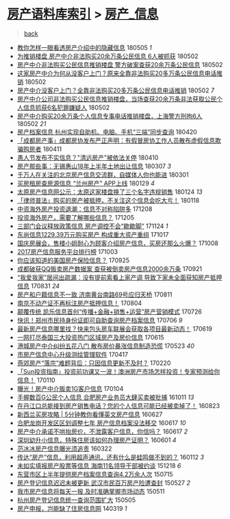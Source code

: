 [房产语料库索引](../../README.md)  > [房产_信息](房产_信息.md)
====
> [back](../README.md)

- [教你怎样一眼看透房产介绍中的隐藏信息](http://jkwz.applinzi.com/ittc/7099700092829434891.html#%E6%95%99%E4%BD%A0%E6%80%8E%E6%A0%B7%E4%B8%80%E7%9C%BC%E7%9C%8B%E9%80%8F%E6%88%BF%E4%BA%A7%E4%BB%8B%E7%BB%8D%E4%B8%AD%E7%9A%84%E9%9A%90%E8%97%8F%E4%BF%A1%E6%81%AF) 180505 *1* 
- [为推销楼盘 房产中介非法购买20余万条公民信息 6人被抓获](http://jkwz.applinzi.com/ittc/7098543024718218251.html#%E4%B8%BA%E6%8E%A8%E9%94%80%E6%A5%BC%E7%9B%98+%E6%88%BF%E4%BA%A7%E4%B8%AD%E4%BB%8B%E9%9D%9E%E6%B3%95%E8%B4%AD%E4%B9%B020%E4%BD%99%E4%B8%87%E6%9D%A1%E5%85%AC%E6%B0%91%E4%BF%A1%E6%81%AF+6%E4%BA%BA%E8%A2%AB%E6%8A%93%E8%8E%B7) 180502  
- [房产中介非法购买公民信息推销楼盘 警方破案查获20余万条公民信息](http://jkwz.applinzi.com/ittc/7098540380138243079.html#%E6%88%BF%E4%BA%A7%E4%B8%AD%E4%BB%8B%E9%9D%9E%E6%B3%95%E8%B4%AD%E4%B9%B0%E5%85%AC%E6%B0%91%E4%BF%A1%E6%81%AF%E6%8E%A8%E9%94%80%E6%A5%BC%E7%9B%98+%E8%AD%A6%E6%96%B9%E7%A0%B4%E6%A1%88%E6%9F%A5%E8%8E%B720%E4%BD%99%E4%B8%87%E6%9D%A1%E5%85%AC%E6%B0%91%E4%BF%A1%E6%81%AF) 180502  
- [这家房产中介为何从没客户上门？原来全靠非法购买20多万条公民信息电话推销](http://jkwz.applinzi.com/ittc/7098507179873272838.html#%E8%BF%99%E5%AE%B6%E6%88%BF%E4%BA%A7%E4%B8%AD%E4%BB%8B%E4%B8%BA%E4%BD%95%E4%BB%8E%E6%B2%A1%E5%AE%A2%E6%88%B7%E4%B8%8A%E9%97%A8%EF%BC%9F%E5%8E%9F%E6%9D%A5%E5%85%A8%E9%9D%A0%E9%9D%9E%E6%B3%95%E8%B4%AD%E4%B9%B020%E5%A4%9A%E4%B8%87%E6%9D%A1%E5%85%AC%E6%B0%91%E4%BF%A1%E6%81%AF%E7%94%B5%E8%AF%9D%E6%8E%A8%E9%94%80) 180502  
- [房产中介没客户上门？全靠非法购买20多万条公民信息电话推销](http://jkwz.applinzi.com/ittc/7098506046027072523.html#%E6%88%BF%E4%BA%A7%E4%B8%AD%E4%BB%8B%E6%B2%A1%E5%AE%A2%E6%88%B7%E4%B8%8A%E9%97%A8%EF%BC%9F%E5%85%A8%E9%9D%A0%E9%9D%9E%E6%B3%95%E8%B4%AD%E4%B9%B020%E5%A4%9A%E4%B8%87%E6%9D%A1%E5%85%AC%E6%B0%91%E4%BF%A1%E6%81%AF%E7%94%B5%E8%AF%9D%E6%8E%A8%E9%94%80) 180502 *7* 
- [房产中介公司非法购买公民信息推销楼盘，当场查获20余万条非法获取公民个人信息抓获6名犯罪嫌疑人](http://jkwz.applinzi.com/ittc/7098499775844582416.html#%E6%88%BF%E4%BA%A7%E4%B8%AD%E4%BB%8B%E5%85%AC%E5%8F%B8%E9%9D%9E%E6%B3%95%E8%B4%AD%E4%B9%B0%E5%85%AC%E6%B0%91%E4%BF%A1%E6%81%AF%E6%8E%A8%E9%94%80%E6%A5%BC%E7%9B%98%EF%BC%8C%E5%BD%93%E5%9C%BA%E6%9F%A5%E8%8E%B720%E4%BD%99%E4%B8%87%E6%9D%A1%E9%9D%9E%E6%B3%95%E8%8E%B7%E5%8F%96%E5%85%AC%E6%B0%91%E4%B8%AA%E4%BA%BA%E4%BF%A1%E6%81%AF%E6%8A%93%E8%8E%B76%E5%90%8D%E7%8A%AF%E7%BD%AA%E5%AB%8C%E7%96%91%E4%BA%BA) 180502  
- [房产中介购买20余万条个人信息专事电话推销楼盘，上海警方刑拘6人](http://jkwz.applinzi.com/ittc/7098484470405661702.html#%E6%88%BF%E4%BA%A7%E4%B8%AD%E4%BB%8B%E8%B4%AD%E4%B9%B020%E4%BD%99%E4%B8%87%E6%9D%A1%E4%B8%AA%E4%BA%BA%E4%BF%A1%E6%81%AF%E4%B8%93%E4%BA%8B%E7%94%B5%E8%AF%9D%E6%8E%A8%E9%94%80%E6%A5%BC%E7%9B%98%EF%BC%8C%E4%B8%8A%E6%B5%B7%E8%AD%A6%E6%96%B9%E5%88%91%E6%8B%986%E4%BA%BA) 180502 *21* 
- [房产档案信息 杭州实现自助机、电脑、手机“三端”同步查询](http://jkwz.applinzi.com/ittc/7093980283764474891.html#%E6%88%BF%E4%BA%A7%E6%A1%A3%E6%A1%88%E4%BF%A1%E6%81%AF+%E6%9D%AD%E5%B7%9E%E5%AE%9E%E7%8E%B0%E8%87%AA%E5%8A%A9%E6%9C%BA%E3%80%81%E7%94%B5%E8%84%91%E3%80%81%E6%89%8B%E6%9C%BA%E2%80%9C%E4%B8%89%E7%AB%AF%E2%80%9D%E5%90%8C%E6%AD%A5%E6%9F%A5%E8%AF%A2) 180420  
- [「成都房产事」成都房协发布严正声明：有假冒房协工作人员散布虚假信息欺骗购房者](http://jkwz.applinzi.com/ittc/7090740555602723851.html#%E3%80%8C%E6%88%90%E9%83%BD%E6%88%BF%E4%BA%A7%E4%BA%8B%E3%80%8D%E6%88%90%E9%83%BD%E6%88%BF%E5%8D%8F%E5%8F%91%E5%B8%83%E4%B8%A5%E6%AD%A3%E5%A3%B0%E6%98%8E%EF%BC%9A%E6%9C%89%E5%81%87%E5%86%92%E6%88%BF%E5%8D%8F%E5%B7%A5%E4%BD%9C%E4%BA%BA%E5%91%98%E6%95%A3%E5%B8%83%E8%99%9A%E5%81%87%E4%BF%A1%E6%81%AF%E6%AC%BA%E9%AA%97%E8%B4%AD%E6%88%BF%E8%80%85) 180411  
- [愚人节发布不实信息？&quot;清远房产&quot;被依法关停](http://jkwz.applinzi.com/ittc/7090301502315037712.html#%E6%84%9A%E4%BA%BA%E8%8A%82%E5%8F%91%E5%B8%83%E4%B8%8D%E5%AE%9E%E4%BF%A1%E6%81%AF%EF%BC%9F%26quot%3B%E6%B8%85%E8%BF%9C%E6%88%BF%E4%BA%A7%26quot%3B%E8%A2%AB%E4%BE%9D%E6%B3%95%E5%85%B3%E5%81%9C) 180410  
- [房产那些事：无锡惠山18年上半年土地出让信息](http://jkwz.applinzi.com/ittc/7076286916897276939.html#%E6%88%BF%E4%BA%A7%E9%82%A3%E4%BA%9B%E4%BA%8B%EF%BC%9A%E6%97%A0%E9%94%A1%E6%83%A0%E5%B1%B118%E5%B9%B4%E4%B8%8A%E5%8D%8A%E5%B9%B4%E5%9C%9F%E5%9C%B0%E5%87%BA%E8%AE%A9%E4%BF%A1%E6%81%AF) 180307 *3* 
- [千万人在关注的北京房产信息交流群，自媒体人你也能进](http://jkwz.applinzi.com/ittc/7062472277717681168.html#%E5%8D%83%E4%B8%87%E4%BA%BA%E5%9C%A8%E5%85%B3%E6%B3%A8%E7%9A%84%E5%8C%97%E4%BA%AC%E6%88%BF%E4%BA%A7%E4%BF%A1%E6%81%AF%E4%BA%A4%E6%B5%81%E7%BE%A4%EF%BC%8C%E8%87%AA%E5%AA%92%E4%BD%93%E4%BA%BA%E4%BD%A0%E4%B9%9F%E8%83%BD%E8%BF%9B) 180301  
- [买房租房查房源信息 “兰州房产” APP上线](http://jkwz.applinzi.com/ittc/7064057786055263243.html#%E4%B9%B0%E6%88%BF%E7%A7%9F%E6%88%BF%E6%9F%A5%E6%88%BF%E6%BA%90%E4%BF%A1%E6%81%AF+%E2%80%9C%E5%85%B0%E5%B7%9E%E6%88%BF%E4%BA%A7%E2%80%9D+APP%E4%B8%8A%E7%BA%BF) 180129 *4* 
- [太原房产信息网公示：太原这家楼盘换了三个名字违规销售](http://jkwz.applinzi.com/ittc/7062082328606540806.html#%E5%A4%AA%E5%8E%9F%E6%88%BF%E4%BA%A7%E4%BF%A1%E6%81%AF%E7%BD%91%E5%85%AC%E7%A4%BA%EF%BC%9A%E5%A4%AA%E5%8E%9F%E8%BF%99%E5%AE%B6%E6%A5%BC%E7%9B%98%E6%8D%A2%E4%BA%86%E4%B8%89%E4%B8%AA%E5%90%8D%E5%AD%97%E8%BF%9D%E8%A7%84%E9%94%80%E5%94%AE) 180124 *13* 
- [「律师普法」购买的房产被抵押，不关注这个信息会吃大亏！](http://jkwz.applinzi.com/ittc/7059896242719425543.html#%E3%80%8C%E5%BE%8B%E5%B8%88%E6%99%AE%E6%B3%95%E3%80%8D%E8%B4%AD%E4%B9%B0%E7%9A%84%E6%88%BF%E4%BA%A7%E8%A2%AB%E6%8A%B5%E6%8A%BC%EF%BC%8C%E4%B8%8D%E5%85%B3%E6%B3%A8%E8%BF%99%E4%B8%AA%E4%BF%A1%E6%81%AF%E4%BC%9A%E5%90%83%E5%A4%A7%E4%BA%8F%EF%BC%81) 180118  
- [中资海外房产投资退潮：信息不对称陷阱多](http://jkwz.applinzi.com/ittc/7044632422254117904.html#%E4%B8%AD%E8%B5%84%E6%B5%B7%E5%A4%96%E6%88%BF%E4%BA%A7%E6%8A%95%E8%B5%84%E9%80%80%E6%BD%AE%EF%BC%9A%E4%BF%A1%E6%81%AF%E4%B8%8D%E5%AF%B9%E7%A7%B0%E9%99%B7%E9%98%B1%E5%A4%9A) 171208  
- [投资海外房产，需要了解哪些信息？](http://jkwz.applinzi.com/ittc/7043594643634127889.html#%E6%8A%95%E8%B5%84%E6%B5%B7%E5%A4%96%E6%88%BF%E4%BA%A7%EF%BC%8C%E9%9C%80%E8%A6%81%E4%BA%86%E8%A7%A3%E5%93%AA%E4%BA%9B%E4%BF%A1%E6%81%AF%EF%BC%9F) 171205  
- [三部门会议释放政策信息 房产调控不会“歇歇脚”](http://jkwz.applinzi.com/ittc/7039458370510128145.html#%E4%B8%89%E9%83%A8%E9%97%A8%E4%BC%9A%E8%AE%AE%E9%87%8A%E6%94%BE%E6%94%BF%E7%AD%96%E4%BF%A1%E6%81%AF+%E6%88%BF%E4%BA%A7%E8%B0%83%E6%8E%A7%E4%B8%8D%E4%BC%9A%E2%80%9C%E6%AD%87%E6%AD%87%E8%84%9A%E2%80%9D) 171124 *1* 
- [东尚信息1229.39万元购买房产 构成重大资产重组](http://jkwz.applinzi.com/ittc/7025413321862415377.html#%E4%B8%9C%E5%B0%9A%E4%BF%A1%E6%81%AF1229.39%E4%B8%87%E5%85%83%E8%B4%AD%E4%B9%B0%E6%88%BF%E4%BA%A7+%E6%9E%84%E6%88%90%E9%87%8D%E5%A4%A7%E8%B5%84%E4%BA%A7%E9%87%8D%E7%BB%84) 171017  
- [国庆房展会，售楼小姐耐心为顾客介绍房产信息，买房还那么火爆？](http://jkwz.applinzi.com/ittc/7022008139992531985.html#%E5%9B%BD%E5%BA%86%E6%88%BF%E5%B1%95%E4%BC%9A%EF%BC%8C%E5%94%AE%E6%A5%BC%E5%B0%8F%E5%A7%90%E8%80%90%E5%BF%83%E4%B8%BA%E9%A1%BE%E5%AE%A2%E4%BB%8B%E7%BB%8D%E6%88%BF%E4%BA%A7%E4%BF%A1%E6%81%AF%EF%BC%8C%E4%B9%B0%E6%88%BF%E8%BF%98%E9%82%A3%E4%B9%88%E7%81%AB%E7%88%86%EF%BC%9F) 171008  
- [2017房产信息服务平台排行榜](http://jkwz.applinzi.com/ittc/7020217083567277073.html#2017%E6%88%BF%E4%BA%A7%E4%BF%A1%E6%81%AF%E6%9C%8D%E5%8A%A1%E5%B9%B3%E5%8F%B0%E6%8E%92%E8%A1%8C%E6%A6%9C) 171003  
- [你应该知道的美国房产保险信息？](http://jkwz.applinzi.com/ittc/7017239449564611600.html#%E4%BD%A0%E5%BA%94%E8%AF%A5%E7%9F%A5%E9%81%93%E7%9A%84%E7%BE%8E%E5%9B%BD%E6%88%BF%E4%BA%A7%E4%BF%9D%E9%99%A9%E4%BF%A1%E6%81%AF%EF%BC%9F) 170925  
- [成都破获QQ贩卖房产数据案 查获被倒卖房产信息2000余万条](http://jkwz.applinzi.com/ittc/7015782088257831952.html#%E6%88%90%E9%83%BD%E7%A0%B4%E8%8E%B7QQ%E8%B4%A9%E5%8D%96%E6%88%BF%E4%BA%A7%E6%95%B0%E6%8D%AE%E6%A1%88+%E6%9F%A5%E8%8E%B7%E8%A2%AB%E5%80%92%E5%8D%96%E6%88%BF%E4%BA%A7%E4%BF%A1%E6%81%AF2000%E4%BD%99%E4%B8%87%E6%9D%A1) 170921  
- [“我爱我家”居间出疏漏：没有提前索看上家产调 导致下家未全面获知房产抵押信息](http://jkwz.applinzi.com/ittc/7008039496757806097.html#%E2%80%9C%E6%88%91%E7%88%B1%E6%88%91%E5%AE%B6%E2%80%9D%E5%B1%85%E9%97%B4%E5%87%BA%E7%96%8F%E6%BC%8F%EF%BC%9A%E6%B2%A1%E6%9C%89%E6%8F%90%E5%89%8D%E7%B4%A2%E7%9C%8B%E4%B8%8A%E5%AE%B6%E4%BA%A7%E8%B0%83+%E5%AF%BC%E8%87%B4%E4%B8%8B%E5%AE%B6%E6%9C%AA%E5%85%A8%E9%9D%A2%E8%8E%B7%E7%9F%A5%E6%88%BF%E4%BA%A7%E6%8A%B5%E6%8A%BC%E4%BF%A1%E6%81%AF) 170831 *24* 
- [房产和户籍信息不一致 济南黄台南路69号应归天桥](http://jkwz.applinzi.com/ittc/7000672517906498576.html#%E6%88%BF%E4%BA%A7%E5%92%8C%E6%88%B7%E7%B1%8D%E4%BF%A1%E6%81%AF%E4%B8%8D%E4%B8%80%E8%87%B4+%E6%B5%8E%E5%8D%97%E9%BB%84%E5%8F%B0%E5%8D%97%E8%B7%AF69%E5%8F%B7%E5%BA%94%E5%BD%92%E5%A4%A9%E6%A1%A5) 170811  
- [南京不动产证不再标注房产抵押信息！](http://jkwz.applinzi.com/ittc/6998042833297343505.html#%E5%8D%97%E4%BA%AC%E4%B8%8D%E5%8A%A8%E4%BA%A7%E8%AF%81%E4%B8%8D%E5%86%8D%E6%A0%87%E6%B3%A8%E6%88%BF%E4%BA%A7%E6%8A%B5%E6%8A%BC%E4%BF%A1%E6%81%AF%EF%BC%81) 170804  
- [颠覆传统 凯乐信息首创“传播+金融+销售+运营”房产营销模式](http://jkwz.applinzi.com/ittc/6994421498524467985.html#%E9%A2%A0%E8%A6%86%E4%BC%A0%E7%BB%9F+%E5%87%AF%E4%B9%90%E4%BF%A1%E6%81%AF%E9%A6%96%E5%88%9B%E2%80%9C%E4%BC%A0%E6%92%AD%2B%E9%87%91%E8%9E%8D%2B%E9%94%80%E5%94%AE%2B%E8%BF%90%E8%90%A5%E2%80%9D%E6%88%BF%E4%BA%A7%E8%90%A5%E9%94%80%E6%A8%A1%E5%BC%8F) 170726  
- [快讯！郑州市民持身份证即可自助查询房产档案信息](http://jkwz.applinzi.com/ittc/6987283767222600709.html#%E5%BF%AB%E8%AE%AF%EF%BC%81%E9%83%91%E5%B7%9E%E5%B8%82%E6%B0%91%E6%8C%81%E8%BA%AB%E4%BB%BD%E8%AF%81%E5%8D%B3%E5%8F%AF%E8%87%AA%E5%8A%A9%E6%9F%A5%E8%AF%A2%E6%88%BF%E4%BA%A7%E6%A1%A3%E6%A1%88%E4%BF%A1%E6%81%AF) 170706 *9* 
- [最新房产信息哪里找？快来包头房车联展会获取各项目最新动态！](http://jkwz.applinzi.com/ittc/6980962485111620612.html#%E6%9C%80%E6%96%B0%E6%88%BF%E4%BA%A7%E4%BF%A1%E6%81%AF%E5%93%AA%E9%87%8C%E6%89%BE%EF%BC%9F%E5%BF%AB%E6%9D%A5%E5%8C%85%E5%A4%B4%E6%88%BF%E8%BD%A6%E8%81%94%E5%B1%95%E4%BC%9A%E8%8E%B7%E5%8F%96%E5%90%84%E9%A1%B9%E7%9B%AE%E6%9C%80%E6%96%B0%E5%8A%A8%E6%80%81%EF%BC%81) 170619  
- [一网打尽泰国三大投资热门区域房产及房价信息](http://jkwz.applinzi.com/ittc/6979394158669071365.html#%E4%B8%80%E7%BD%91%E6%89%93%E5%B0%BD%E6%B3%B0%E5%9B%BD%E4%B8%89%E5%A4%A7%E6%8A%95%E8%B5%84%E7%83%AD%E9%97%A8%E5%8C%BA%E5%9F%9F%E6%88%BF%E4%BA%A7%E5%8F%8A%E6%88%BF%E4%BB%B7%E4%BF%A1%E6%81%AF) 170615  
- [港城房产中介纠纷五花八门 散布房价暴涨信息制造恐慌](http://jkwz.applinzi.com/ittc/6970832112608347141.html#%E6%B8%AF%E5%9F%8E%E6%88%BF%E4%BA%A7%E4%B8%AD%E4%BB%8B%E7%BA%A0%E7%BA%B7%E4%BA%94%E8%8A%B1%E5%85%AB%E9%97%A8+%E6%95%A3%E5%B8%83%E6%88%BF%E4%BB%B7%E6%9A%B4%E6%B6%A8%E4%BF%A1%E6%81%AF%E5%88%B6%E9%80%A0%E6%81%90%E6%85%8C) 170523 *40* 
- [市房产信息中心升级测绘管理软件](http://jkwz.applinzi.com/ittc/6957411502716879877.html#%E5%B8%82%E6%88%BF%E4%BA%A7%E4%BF%A1%E6%81%AF%E4%B8%AD%E5%BF%83%E5%8D%87%E7%BA%A7%E6%B5%8B%E7%BB%98%E7%AE%A1%E7%90%86%E8%BD%AF%E4%BB%B6) 170417  
- [燕郊房产“落宗”难题背后：只因信息更新不及时？](http://jkwz.applinzi.com/ittc/6935630682113180677.html#%E7%87%95%E9%83%8A%E6%88%BF%E4%BA%A7%E2%80%9C%E8%90%BD%E5%AE%97%E2%80%9D%E9%9A%BE%E9%A2%98%E8%83%8C%E5%90%8E%EF%BC%9A%E5%8F%AA%E5%9B%A0%E4%BF%A1%E6%81%AF%E6%9B%B4%E6%96%B0%E4%B8%8D%E5%8F%8A%E6%97%B6%EF%BC%9F) 170220  
- [「Sun投资指南」投资前功课又一波！澳洲房产市场怎样投资！专家预测给你信息！](http://jkwz.applinzi.com/ittc/6921565525238088708.html#%E3%80%8CSun%E6%8A%95%E8%B5%84%E6%8C%87%E5%8D%97%E3%80%8D%E6%8A%95%E8%B5%84%E5%89%8D%E5%8A%9F%E8%AF%BE%E5%8F%88%E4%B8%80%E6%B3%A2%EF%BC%81%E6%BE%B3%E6%B4%B2%E6%88%BF%E4%BA%A7%E5%B8%82%E5%9C%BA%E6%80%8E%E6%A0%B7%E6%8A%95%E8%B5%84%EF%BC%81%E4%B8%93%E5%AE%B6%E9%A2%84%E6%B5%8B%E7%BB%99%E4%BD%A0%E4%BF%A1%E6%81%AF%EF%BC%81) 170110  
- [曝光！房产中介贩卖1G客户信息](http://jkwz.applinzi.com/ittc/6919301914847347716.html#%E6%9B%9D%E5%85%89%EF%BC%81%E6%88%BF%E4%BA%A7%E4%B8%AD%E4%BB%8B%E8%B4%A9%E5%8D%961G%E5%AE%A2%E6%88%B7%E4%BF%A1%E6%81%AF) 170104  
- [手握数百G公民个人信息 合肥房产业务员大肆买卖被批捕](http://jkwz.applinzi.com/ittc/6887624422663390212.html#%E6%89%8B%E6%8F%A1%E6%95%B0%E7%99%BEG%E5%85%AC%E6%B0%91%E4%B8%AA%E4%BA%BA%E4%BF%A1%E6%81%AF+%E5%90%88%E8%82%A5%E6%88%BF%E4%BA%A7%E4%B8%9A%E5%8A%A1%E5%91%98%E5%A4%A7%E8%82%86%E4%B9%B0%E5%8D%96%E8%A2%AB%E6%89%B9%E6%8D%95) 161011 *13* 
- [在丹江口总能接到房产销售电话？您的个人信息可能已经被卖掉了！](http://jkwz.applinzi.com/ittc/6869591233982366724.html#%E5%9C%A8%E4%B8%B9%E6%B1%9F%E5%8F%A3%E6%80%BB%E8%83%BD%E6%8E%A5%E5%88%B0%E6%88%BF%E4%BA%A7%E9%94%80%E5%94%AE%E7%94%B5%E8%AF%9D%EF%BC%9F%E6%82%A8%E7%9A%84%E4%B8%AA%E4%BA%BA%E4%BF%A1%E6%81%AF%E5%8F%AF%E8%83%BD%E5%B7%B2%E7%BB%8F%E8%A2%AB%E5%8D%96%E6%8E%89%E4%BA%86%EF%BC%81) 160823  
- [新西兰买房攻略 | 5分钟教你看懂英文房产信息](http://jkwz.applinzi.com/ittc/6848421128292533252.html#%E6%96%B0%E8%A5%BF%E5%85%B0%E4%B9%B0%E6%88%BF%E6%94%BB%E7%95%A5+%7C+5%E5%88%86%E9%92%9F%E6%95%99%E4%BD%A0%E7%9C%8B%E6%87%82%E8%8B%B1%E6%96%87%E6%88%BF%E4%BA%A7%E4%BF%A1%E6%81%AF) 160627  
- [合肥龙岗开发区区划调整七年 房产信息档案没法移交](http://jkwz.applinzi.com/ittc/6844636901574968325.html#%E5%90%88%E8%82%A5%E9%BE%99%E5%B2%97%E5%BC%80%E5%8F%91%E5%8C%BA%E5%8C%BA%E5%88%92%E8%B0%83%E6%95%B4%E4%B8%83%E5%B9%B4+%E6%88%BF%E4%BA%A7%E4%BF%A1%E6%81%AF%E6%A1%A3%E6%A1%88%E6%B2%A1%E6%B3%95%E7%A7%BB%E4%BA%A4) 160617 *10* 
- [房产中介承诺不哄抬房价，不泄露客户信息，你信吗？](http://jkwz.applinzi.com/ittc/6844631533587268612.html#%E6%88%BF%E4%BA%A7%E4%B8%AD%E4%BB%8B%E6%89%BF%E8%AF%BA%E4%B8%8D%E5%93%84%E6%8A%AC%E6%88%BF%E4%BB%B7%EF%BC%8C%E4%B8%8D%E6%B3%84%E9%9C%B2%E5%AE%A2%E6%88%B7%E4%BF%A1%E6%81%AF%EF%BC%8C%E4%BD%A0%E4%BF%A1%E5%90%97%EF%BC%9F) 160617 *2* 
- [深圳幼升小信息，特殊住房该如何办理房产证明？](http://jkwz.applinzi.com/ittc/6838889581214434309.html#%E6%B7%B1%E5%9C%B3%E5%B9%BC%E5%8D%87%E5%B0%8F%E4%BF%A1%E6%81%AF%EF%BC%8C%E7%89%B9%E6%AE%8A%E4%BD%8F%E6%88%BF%E8%AF%A5%E5%A6%82%E4%BD%95%E5%8A%9E%E7%90%86%E6%88%BF%E4%BA%A7%E8%AF%81%E6%98%8E%EF%BC%9F) 160601 *4* 
- [范冰冰房产信息曝光须追责](http://jkwz.applinzi.com/ittc/6812042156688540676.html#%E8%8C%83%E5%86%B0%E5%86%B0%E6%88%BF%E4%BA%A7%E4%BF%A1%E6%81%AF%E6%9B%9D%E5%85%89%E9%A1%BB%E8%BF%BD%E8%B4%A3) 160322  
- [传达“房产”信息，利用超声通讯，还有什么是蛙鸣做不到的？](http://jkwz.applinzi.com/ittc/6786356273180312581.html#%E4%BC%A0%E8%BE%BE%E2%80%9C%E6%88%BF%E4%BA%A7%E2%80%9D%E4%BF%A1%E6%81%AF%EF%BC%8C%E5%88%A9%E7%94%A8%E8%B6%85%E5%A3%B0%E9%80%9A%E8%AE%AF%EF%BC%8C%E8%BF%98%E6%9C%89%E4%BB%80%E4%B9%88%E6%98%AF%E8%9B%99%E9%B8%A3%E5%81%9A%E4%B8%8D%E5%88%B0%E7%9A%84%EF%BC%9F) 160112 *3* 
- [未如实填报房产股票等信息 海南11名领导干部被约谈](http://jkwz.applinzi.com/ittc/6777068756463518725.html#%E6%9C%AA%E5%A6%82%E5%AE%9E%E5%A1%AB%E6%8A%A5%E6%88%BF%E4%BA%A7%E8%82%A1%E7%A5%A8%E7%AD%89%E4%BF%A1%E6%81%AF+%E6%B5%B7%E5%8D%9711%E5%90%8D%E9%A2%86%E5%AF%BC%E5%B9%B2%E9%83%A8%E8%A2%AB%E7%BA%A6%E8%B0%88) 151218 *6* 
- [东营市区上半年提供房产档案信息查询4.2万余人次](http://jkwz.applinzi.com/ittc/547650615018313826.html#%E4%B8%9C%E8%90%A5%E5%B8%82%E5%8C%BA%E4%B8%8A%E5%8D%8A%E5%B9%B4%E6%8F%90%E4%BE%9B%E6%88%BF%E4%BA%A7%E6%A1%A3%E6%A1%88%E4%BF%A1%E6%81%AF%E6%9F%A5%E8%AF%A24.2%E4%B8%87%E4%BD%99%E4%BA%BA%E6%AC%A1) 150715  
- [房产登记信息迟迟未被更新 武汉市民百万房产险遭查封](http://jkwz.applinzi.com/ittc/547650611414991882.html#%E6%88%BF%E4%BA%A7%E7%99%BB%E8%AE%B0%E4%BF%A1%E6%81%AF%E8%BF%9F%E8%BF%9F%E6%9C%AA%E8%A2%AB%E6%9B%B4%E6%96%B0+%E6%AD%A6%E6%B1%89%E5%B8%82%E6%B0%91%E7%99%BE%E4%B8%87%E6%88%BF%E4%BA%A7%E9%99%A9%E9%81%AD%E6%9F%A5%E5%B0%81) 150527 *2* 
- [我市房产信息将每天一报 及时准确掌握市场动态](http://jkwz.applinzi.com/ittc/547650611408611776.html#%E6%88%91%E5%B8%82%E6%88%BF%E4%BA%A7%E4%BF%A1%E6%81%AF%E5%B0%86%E6%AF%8F%E5%A4%A9%E4%B8%80%E6%8A%A5+%E5%8F%8A%E6%97%B6%E5%87%86%E7%A1%AE%E6%8E%8C%E6%8F%A1%E5%B8%82%E5%9C%BA%E5%8A%A8%E6%80%81) 150511  
- [杭州房产登记信息统一查询范围扩大](http://jkwz.applinzi.com/ittc/547650611410911408.html#%E6%9D%AD%E5%B7%9E%E6%88%BF%E4%BA%A7%E7%99%BB%E8%AE%B0%E4%BF%A1%E6%81%AF%E7%BB%9F%E4%B8%80%E6%9F%A5%E8%AF%A2%E8%8C%83%E5%9B%B4%E6%89%A9%E5%A4%A7) 150505  
- [房产申报，岂能缺了住房信息网](http://jkwz.applinzi.com/ittc/547650611360511761.html#%E6%88%BF%E4%BA%A7%E7%94%B3%E6%8A%A5%EF%BC%8C%E5%B2%82%E8%83%BD%E7%BC%BA%E4%BA%86%E4%BD%8F%E6%88%BF%E4%BF%A1%E6%81%AF%E7%BD%91) 140319 *1* 
